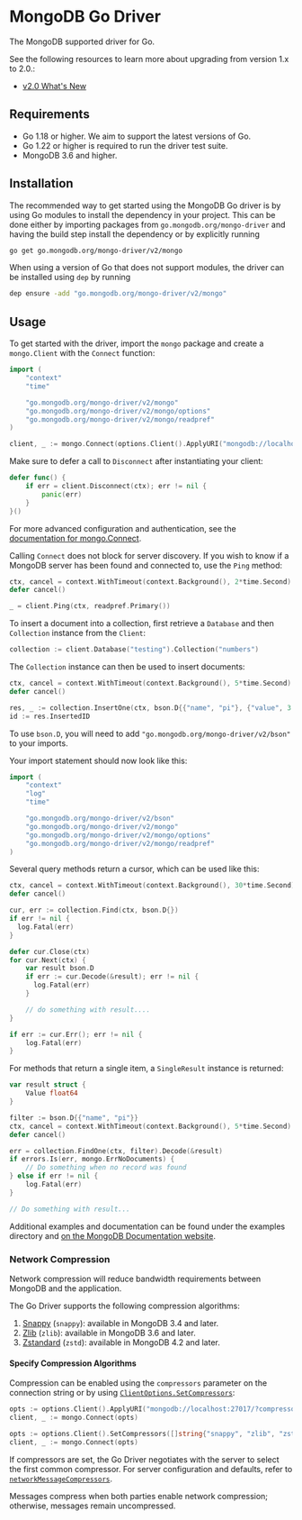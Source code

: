 # MongoDB Go Driver

The MongoDB supported driver for Go.

See the following resources to learn more about upgrading from version 1.x to 2.0.:

- [v2.0 What's New](https://www.mongodb.com/docs/drivers/go/upcoming/whats-new/#what-s-new-in-2.0)

## Requirements

- Go 1.18 or higher. We aim to support the latest versions of Go.
- Go 1.22 or higher is required to run the driver test suite.
- MongoDB 3.6 and higher.

## Installation

The recommended way to get started using the MongoDB Go driver is by using Go modules to install the dependency in
your project. This can be done either by importing packages from `go.mongodb.org/mongo-driver` and having the build
step install the dependency or by explicitly running

```bash
go get go.mongodb.org/mongo-driver/v2/mongo
```

When using a version of Go that does not support modules, the driver can be installed using `dep` by running

```bash
dep ensure -add "go.mongodb.org/mongo-driver/v2/mongo"
```

## Usage

To get started with the driver, import the `mongo` package and create a `mongo.Client` with the `Connect` function:

```go
import (
    "context"
    "time"

    "go.mongodb.org/mongo-driver/v2/mongo"
    "go.mongodb.org/mongo-driver/v2/mongo/options"
    "go.mongodb.org/mongo-driver/v2/mongo/readpref"
)

client, _ := mongo.Connect(options.Client().ApplyURI("mongodb://localhost:27017"))
```

Make sure to defer a call to `Disconnect` after instantiating your client:

```go
defer func() {
    if err = client.Disconnect(ctx); err != nil {
        panic(err)
    }
}()
```

For more advanced configuration and authentication, see the [documentation for mongo.Connect](https://pkg.go.dev/go.mongodb.org/mongo-driver/v2/mongo#Connect).

Calling `Connect` does not block for server discovery. If you wish to know if a MongoDB server has been found and connected to,
use the `Ping` method:

```go
ctx, cancel = context.WithTimeout(context.Background(), 2*time.Second)
defer cancel()

_ = client.Ping(ctx, readpref.Primary())
```

To insert a document into a collection, first retrieve a `Database` and then `Collection` instance from the `Client`:

```go
collection := client.Database("testing").Collection("numbers")
```

The `Collection` instance can then be used to insert documents:

```go
ctx, cancel = context.WithTimeout(context.Background(), 5*time.Second)
defer cancel()

res, _ := collection.InsertOne(ctx, bson.D{{"name", "pi"}, {"value", 3.14159}})
id := res.InsertedID
```

To use `bson.D`, you will need to add `"go.mongodb.org/mongo-driver/v2/bson"` to your imports.

Your import statement should now look like this:

```go
import (
    "context"
    "log"
    "time"

    "go.mongodb.org/mongo-driver/v2/bson"
    "go.mongodb.org/mongo-driver/v2/mongo"
    "go.mongodb.org/mongo-driver/v2/mongo/options"
    "go.mongodb.org/mongo-driver/v2/mongo/readpref"
)
```

Several query methods return a cursor, which can be used like this:

```go
ctx, cancel = context.WithTimeout(context.Background(), 30*time.Second)
defer cancel()

cur, err := collection.Find(ctx, bson.D{})
if err != nil {
  log.Fatal(err)
}

defer cur.Close(ctx)
for cur.Next(ctx) {
    var result bson.D
    if err := cur.Decode(&result); err != nil {
      log.Fatal(err)
    }

    // do something with result....
}

if err := cur.Err(); err != nil {
    log.Fatal(err)
}
```

For methods that return a single item, a `SingleResult` instance is returned:

```go
var result struct {
    Value float64
}

filter := bson.D{{"name", "pi"}}
ctx, cancel = context.WithTimeout(context.Background(), 5*time.Second)
defer cancel()

err = collection.FindOne(ctx, filter).Decode(&result)
if errors.Is(err, mongo.ErrNoDocuments) {
    // Do something when no record was found
} else if err != nil {
    log.Fatal(err)
}

// Do something with result...
```

Additional examples and documentation can be found under the examples directory and [on the MongoDB Documentation website](https://www.mongodb.com/docs/drivers/go/current/).

### Network Compression

Network compression will reduce bandwidth requirements between MongoDB and the application.

The Go Driver supports the following compression algorithms:

1. [Snappy](https://google.github.io/snappy/) (`snappy`): available in MongoDB 3.4 and later.
1. [Zlib](https://zlib.net/) (`zlib`): available in MongoDB 3.6 and later.
1. [Zstandard](https://github.com/facebook/zstd/) (`zstd`): available in MongoDB 4.2 and later.

#### Specify Compression Algorithms

Compression can be enabled using the `compressors` parameter on the connection string or by using [`ClientOptions.SetCompressors`](https://pkg.go.dev/go.mongodb.org/mongo-driver/mongo/options#ClientOptions.SetCompressors):

```go
opts := options.Client().ApplyURI("mongodb://localhost:27017/?compressors=snappy,zlib,zstd")
client, _ := mongo.Connect(opts)
```

```go
opts := options.Client().SetCompressors([]string{"snappy", "zlib", "zstd"})
client, _ := mongo.Connect(opts)
```

If compressors are set, the Go Driver negotiates with the server to select the first common compressor. For server configuration and defaults, refer to [`networkMessageCompressors`](https://www.mongodb.com/docs/manual/reference/program/mongod/#std-option-mongod.--networkMessageCompressors).

Messages compress when both parties enable network compression; otherwise, messages remain uncompressed.
